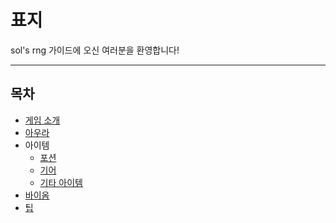 # 표지

sol's rng 가이드에 오신 여러분을 환영합니다!

***

## 목차

* [게임 소개](intro.md)
* [아우라](aura.md)
* 아이템
  * [포션](potion.md)
  * [기어](gear.md)
  * [기타 아이템](etc.md)
* [바이옴](biom.md)
* [팁](tip.md)
